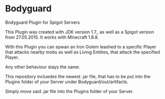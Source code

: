 # Bodyguard
Bodyguard Plugin for Spigot Servers

This Plugin was created with JDK version 1.7., as well as a Spigot version from 27.05.2015.
It works with Minecraft 1.8.8.

With this Plugin you can spwan an Iron Golem leashed to a specific Player that attacks nearby mobs as well as Living Entities, that attack the specified Player.

Any other behaviour stays the same.

This repository incluedes the newest .jar file, that has to be put into the Plugins folder of your Server under Bodyguard/out/artifacts.

Simply move said .jar file into the Plugins folder of your Server.
